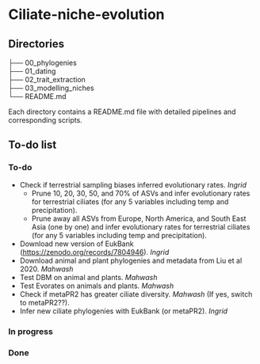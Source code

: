 # Ciliate-niche-evolution

## Directories

├── 00_phylogenies\
├── 01_dating\
├── 02_trait_extraction\
├── 03_modelling_niches\
└── README.md

Each directory contains a README.md file with detailed pipelines and corresponding scripts. 

<put link to google doc>

## To-do list

### To-do
- Check if terrestrial sampling biases inferred evolutionary rates. *Ingrid*
  - Prune 10, 20, 30, 50, and 70% of ASVs and infer evolutionary rates for terrestrial ciliates (for any 5 variables including temp and precipitation).  
  - Prune away all ASVs from Europe, North America, and South East Asia (one by one) and infer evolutionary rates for terrestrial ciliates (for any 5 variables including temp and precipitation).
- Download new version of EukBank (https://zenodo.org/records/7804946). *Ingrid*
- Download animal and plant phylogenies and metadata from Liu et al 2020. *Mahwash*
- Test DBM on animal and plants. *Mahwash*
- Test Evorates on animals and plants. *Mahwash*
- Check if metaPR2 has greater ciliate diversity. *Mahwash* (If yes, switch to metaPR2??).
- Infer new ciliate phylogenies with EukBank (or metaPR2). *Ingrid*

### In progress


### Done
